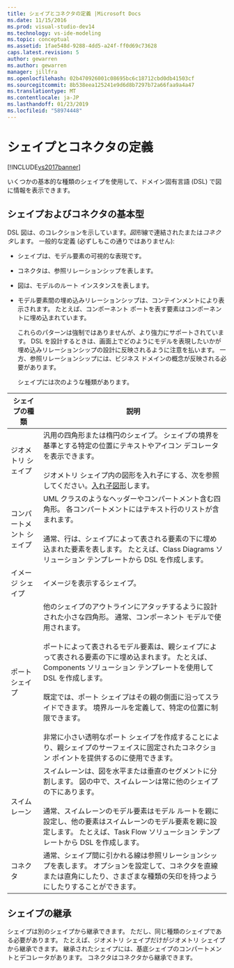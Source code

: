 ```yaml
---
title: シェイプとコネクタの定義 |Microsoft Docs
ms.date: 11/15/2016
ms.prod: visual-studio-dev14
ms.technology: vs-ide-modeling
ms.topic: conceptual
ms.assetid: 1fae548d-9288-4dd5-a24f-ff0d69c73628
caps.latest.revision: 5
author: gewarren
ms.author: gewarren
manager: jillfra
ms.openlocfilehash: 02b470926001c08695bc6c18712cbd0db41503cf
ms.sourcegitcommit: 8b538eea125241e9d6d8b7297b72a66faa9a4a47
ms.translationtype: MT
ms.contentlocale: ja-JP
ms.lasthandoff: 01/23/2019
ms.locfileid: "58974448"
---
```

# <a name="defining-shapes-and-connectors"></a>シェイプとコネクタの定義
[!INCLUDE[vs2017banner](../includes/vs2017banner.md)]

いくつかの基本的な種類のシェイプを使用して、ドメイン固有言語 (DSL) で図に情報を表示できます。  
  
##  <a name="shapeTypes"></a> シェイプおよびコネクタの基本型  
 DSL 図は、のコレクションを示しています。*図形*線で連結されたまたは*コネクタ*します。  一般的な定義 (必ずしもこの通りではありません):  
  
- シェイプは、モデル要素の可視的な表現です。  
  
- コネクタは、参照リレーションシップを表します。  
  
- 図は、モデルのルート インスタンスを表します。  
  
- モデル要素間の埋め込みリレーションシップは、コンテインメントにより表示されます。 たとえば、コンポーネント ポートを表す要素はコンポーネントに埋め込まれています。  
  
  これらのパターンは強制ではありませんが、より強力にサポートされています。 DSL を設計するときは、画面上でどのようにモデルを表現したいかが埋め込みリレーションシップの設計に反映されるように注意を払います。 一方、参照リレーションシップには、ビジネス ドメインの概念が反映される必要があります。  
  
  シェイプには次のような種類があります。  
  
|シェイプの種類|説明|  
|----------------|-----------------|  
|ジオメトリ シェイプ|汎用の四角形または楕円のシェイプ。 シェイプの境界を基準とする特定の位置にテキストやアイコン デコレータを表示できます。<br /><br /> ジオメトリ シェイプ内の図形を入れ子にする、次を参照してください。[入れ子図形](../modeling/nesting-shapes.md)します。|  
|コンパートメント シェイプ|UML クラスのようなヘッダーやコンパートメント含む四角形。 各コンパートメントにはテキスト行のリストが含まれます。<br /><br /> 通常、行は、シェイプによって表される要素の下に埋め込まれた要素を表します。 たとえば、Class Diagrams ソリューション テンプレートから DSL を作成します。|  
|イメージ シェイプ|イメージを表示するシェイプ。|  
|ポート シェイプ|他のシェイプのアウトラインにアタッチするように設計された小さな四角形。 通常、コンポーネント モデルで使用されます。<br /><br /> ポートによって表されるモデル要素は、親シェイプによって表される要素の下に埋め込まれます。 たとえば、Components ソリューション テンプレートを使用して DSL を作成します。<br /><br /> 既定では、ポート シェイプはその親の側面に沿ってスライドできます。 境界ルールを定義して、特定の位置に制限できます。<br /><br /> 非常に小さい透明なポート シェイプを作成することにより、親シェイプのサーフェイスに固定されたコネクション ポイントを提供するのに使用できます。|  
|スイムレーン|スイムレーンは、図を水平または垂直のセグメントに分割します。 図の中で、スイムレーンは常に他のシェイプの下にあります。<br /><br /> 通常、スイムレーンのモデル要素はモデル ルートを親に設定し、他の要素はスイムレーンのモデル要素を親に設定します。 たとえば、Task Flow ソリューション テンプレートから DSL を作成します。|  
|コネクタ|通常、シェイプ間に引かれる線は参照リレーションシップを表します。 オプションを設定して、コネクタを直線または直角にしたり、さまざまな種類の矢印を持つようにしたりすることができます。|  
  
##  <a name="shapeInheritance"></a> シェイプの継承  
 シェイプは別のシェイプから継承できます。 ただし、同じ種類のシェイプである必要があります。 たとえば、ジオメトリ シェイプだけがジオメトリ シェイプから継承できます。 継承されたシェイプには、基底シェイプのコンパートメントとデコレータがあります。 コネクタはコネクタから継承できます。
